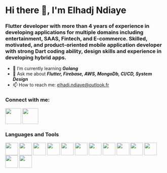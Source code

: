 # Hi there 👋, I'm Elhadj Ndiaye

### Flutter developer with more than 4 years of experience in developing applications for multiple domains including entertainment, SAAS, Fintech, and E-commerce. Skilled, motivated, and product-oriented mobile application developer with strong Dart coding ability, design skills and experience in developing hybrid apps.

- 🌱 I’m currently learning ***Golang***
- 💬 Ask me about ***Flutter, Firebase, AWS, MongoDb, CI/CD, System Design***
- 📫 How to reach me: [elhadj.ndiaye@outlook.fr](elhadj.ndiaye@outlook.fr)

### Connect with me:

<a href="https://www.linkedin.com/in/el-hadj-mamadou-ndiaye/" target="blank"><img align="center" src="https://cdn-icons-png.flaticon.com/512/174/174857.png" height="50" /></a>     <a href="https://leetcode.com/elou95/" target="blank"><img align="center" src="https://iconape.com/wp-content/files/jf/122399/png/LeetCode_logo_white_no_text.png" height="50" /></a>



### Languages and Tools

<a href="URL_REDIRECT" target="blank"><img align="center" src="https://storage.googleapis.com/cms-storage-bucket/4fd5520fe28ebf839174.svg" height="40" /></a>  <a href="URL_REDIRECT" target="blank"><img align="center" src="https://upload.wikimedia.org/wikipedia/commons/5/5c/AWS_Simple_Icons_AWS_Cloud.svg" height="40" /></a> <a href="URL_REDIRECT" target="blank"><img align="center" src="https://cdn.icon-icons.com/icons2/2415/PNG/512/mongodb_original_wordmark_logo_icon_146425.png" height="40" /></a>  <a href="URL_REDIRECT" target="blank"><img align="center" src="https://www.svgrepo.com/show/303600/typescript-logo.svg" height="40" /></a>  <a href="URL_REDIRECT" target="blank"><img align="center" src="https://www.padok.fr/hubfs/Website%202021/Illustrations/google-padok.png" height="40" /></a>  <a href="URL_REDIRECT" target="blank"><img align="center" src="https://firebase.google.com/static/images/brand-guidelines/logo-vertical.png" height="40" /></a> <a href="URL_REDIRECT" target="blank"><img align="center" src="https://avatars.githubusercontent.com/u/53334409?s=200&v=4" height="40" /></a> <a href="URL_REDIRECT" target="blank"><img align="center" src="https://cdn.icon-icons.com/icons2/2415/PNG/512/javascript_original_logo_icon_146455.png" height="40" /></a> <a href="URL_REDIRECT" target="blank"><img align="center" src="https://upload.wikimedia.org/wikipedia/commons/d/d9/Node.js_logo.svg" height="40" /></a>  <a href="URL_REDIRECT" target="blank"><img align="center" src="https://cdn.icon-icons.com/icons2/3053/PNG/512/graphql_playground_macos_bigsur_icon_190105.png" height="40" /></a>  <a href="URL_REDIRECT" target="blank"><img align="center" src="https://upload.wikimedia.org/wikipedia/commons/3/3f/Git_icon.svg" height="40" /></a>  <a href="URL_REDIRECT" target="blank"><img align="center" src="https://cdn-icons-png.flaticon.com/512/5969/5969059.png" height="40" /></a>  <a href="URL_REDIRECT" target="blank"><img align="center" src="https://user-images.githubusercontent.com/2676579/34940598-17cc20f0-f9be-11e7-8c6d-f0190d502d64.png" height="40" /></a>

























<!--
**elouboy/elouboy** is a ✨ _special_ ✨ repository because its `README.md` (this file) appears on your GitHub profile.

Here are some ideas to get you started:

- 🔭 I’m currently working on ...
- 🌱 I’m currently learning ...
- 👯 I’m looking to collaborate on ...
- 🤔 I’m looking for help with ...
- 💬 Ask me about ...
- 📫 How to reach me: ...
- 😄 Pronouns: ...
- ⚡ Fun fact: ...
-->
